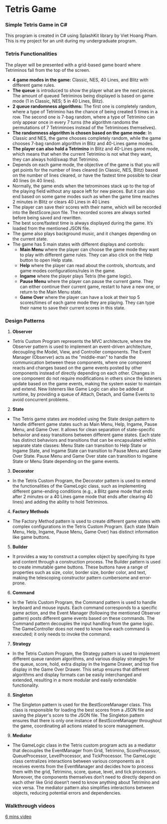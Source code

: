 # Tetris Game

### Simple Tetris Game in C#

This program is created in C# using SplashKit library by Viet Hoang Pham. This is my project for an unit during my undergraduate program. 

### Tetris Functionalities
The player will be presented with a grid-based game board where Tetriminos fall from the top of the screen.
- **4 game modes in the game:** Classic, NES, 40 Lines, and Blitz with different game rules.
- **The queue** is introduced to show the player what are the next pieces. The amount of queued Tetriminos being displayed is based on game mode (1 in Classic, NES; 5 in 40 Lines, Blitz).
- **2 queue randomness algorithms:** The first one is completely random, where a type of Tetrimino has the chance of being created 5 times in a row. The second one is 7-bag random, where a type of Tetrimino can only appear once in every 7 turns (the algorithm randoms the permutations of 7 Tetriminoes instead of the Tetriminoes themselves).
- **The randomness algorithm is chosen based on the game mode**: In Classic and NES, the game chooses completely random, while the game chooses 7-bag random algorithm in Blitz and 40-Lines game modes.
- **The player can also hold a Tetrimino** in Blitz and 40-Lines game mode, which means that when the current Tetrimino is not what they want, they can always hold/swap that Tetrimino.
- Depends on each game mode, the objective of the game is that you will get points for the number of lines cleared (in Classic, NES, Blitz) based on the number of lines cleared, or have the fastest time possible to clear 40 lines (in 40 lines).
- Normally, the game ends when the tetrominoes stack up to the top of the playing field without any space left for new pieces. But it can also end based on some game modes such as when the game time reaches 2 minutes in Blitz or clears 40 Lines in 40 Lines
- The player can save their scores with their name, which will be recorded into the BestScore.json file. The recorded scores are always sorted before being saved and rewritten.
- The best score/fastest time is always displayed during the game. It’s loaded from the mentioned JSON file.
- The game also plays background music, and it changes depending on the current state.
- The game has 5 main states with different displays and controls:
    - **Main Menu** where the player can choose the game mode they want to play with different game rules. They can also click on the Help button to open Help state.
    - **Help** where the player can read about the controls, shortcuts, and game modes configurations/rules in the game.
    - **Ingame** where the player plays Tetris (the game logic).
    - **Pause Menu** where the player can pause the current game. They can either continue their current game, restart to have a new one, or return to the Main Menu state.
    - **Game Over** where the player can have a look at their top 5 scores/times of each game mode they are playing. They can type their name to save their current scores in this state.

### Design Patterns
1. **Observer**
- Tetris Custom Program represents the MVC architecture, where the Observer pattern is used to implement an event-driven architecture, decoupling the Model, View, and Controller components. The Event Manager (Observer) acts as the "middle-man" to handle the communication between these components, where one component reacts and changes based on the game events posted by other components instead of directly depending on each other. Changes in one component do not require modifications in others since the listeners update based on the game events, making the system easier to maintain and extend. New listeners like Game Logic can also be added at runtime, by providing a queue of Attach, Detach, and Game Events to avoid concurrent problems.
2. **State**
- The Tetris game states are modeled using the State design pattern to handle different game states such as Main Menu, Help, Ingame, Pause Menu, and Game Over. It allows for clean separation of state-specific behavior and easy transitions between different game states. Each state has distinct behaviors and transitions that can be encapsulated within separate state classes: Menu State can transition to Help State or Ingame State, and Ingame State can transition to Pause Menu and Game Over State. Pause Menu and Game Over state can transition to Ingame State or Menu State depending on the game events.
3. **Decorator**
- In the Tetris Custom Program, the Decorator pattern is used to extend the functionalities of the GameLogic class, such as implementing different game-ending conditions (e.g., a Blitz game mode that ends after 2 minutes or a 40 Lines game mode that ends after clearing 40 lines) and adding the ability to hold Tetriminos.
4. **Factory Methods**
- The Factory Method pattern is used to create different game states with complex configurations in the Tetris Custom Program. Each state (Main Menu, Help, Ingame, Pause Menu, Game Over) has distinct information like game buttons.
5. **Builder**
- It provides a way to construct a complex object by specifying its type and content through a construction process. The Builder pattern is used to create immutable game buttons. These buttons have a range of properties such as size, color, border size, border color, and text, making the telescoping constructor pattern cumbersome and error-prone.
6. **Command**
- In the Tetris Custom Program, the Command pattern is used to handle keyboard and mouse inputs. Each command corresponds to a specific game action, and the Event Manager (following the mentioned Observer pattern) posts different game events based on these commands. The Command pattern decouples the input handling from the game logic. The GameController does not need to know how each command is executed; it only needs to invoke the command.
7. **Strategy**
- In the Tetris Custom Program, the Strategy pattern is used to implement different queue random algorithms, and various display strategies for the queue, score, hold, extra display in the Ingame Drawer, and top five display in the Game Over Drawer. This setup ensures that different algorithms and display formats can be easily interchanged and extended, resulting in a more modular and easily extendable functionality. 
8. **Singleton**
- The Singleton pattern is used for the BestScoreManager class. This class is responsible for loading the best scores from a JSON file and saving the player's score to the JSON file. The Singleton pattern ensures that there is only one instance of BestScoreManager throughout the game, coordinating all actions related to score management.
9. **Mediator**
- The GameLogic class in the Tetris custom program acts as a mediator that decouples the EventManager from Grid, Tetrimino, ScoreProcessor, QueueProcessor, LevelProcessor, and TickProcessor. The GameLogic class centralizes interactions between various components as it receives events from the EventManager and decides how to process them with the grid, Tetrimino, score, queue, level, and tick processors. Moreover, the components themselves don’t need to directly depend on each other like Grid doesn’t need to know anything about Tetrimino and vice versa. The mediator pattern also simplifies interactions between objects, reducing potential errors and dependencies.
  
### Walkthrough videos 
[6 mins video](https://drive.google.com/file/d/1GK1tSVRb80M0J5ckxRpsm1i2wdEY3yGN/view?usp=sharing)
